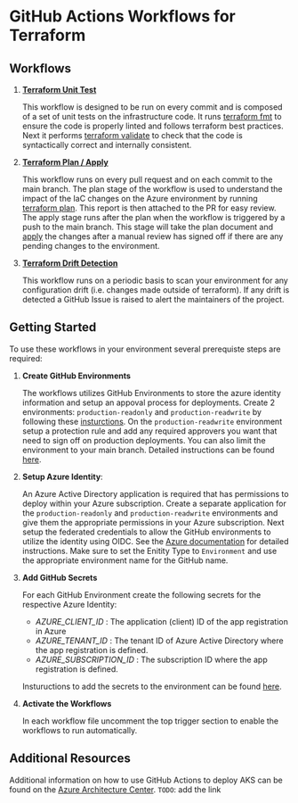 # GitHub Actions Workflows for Terraform

## Workflows

1. [**Terraform Unit Test**](../../.github/workflows/IAC-terraform-unit-tests.yml)

    This workflow is designed to be run on every commit and is composed of a set of unit tests on the infrastructure code. It runs [terraform fmt]( https://www.terraform.io/cli/commands/fmt) to ensure the code is properly linted and follows terraform best practices. Next it performs [terraform validate](https://www.terraform.io/cli/commands/validate) to check that the code is syntactically correct and internally consistent.

2. [**Terraform Plan / Apply**](../../.github/workflows/IAC-terraform-plan-apply.yml)

    This workflow runs on every pull request and on each commit to the main branch. The plan stage of the workflow is used to understand the impact of the IaC changes on the Azure environment by running [terraform plan](https://www.terraform.io/cli/commands/plan). This report is then attached to the PR for easy review. The apply stage runs after the plan when the workflow is triggered by a push to the main branch. This stage will take the plan document and [apply](https://www.terraform.io/cli/commands/apply) the changes after a manual review has signed off if there are any pending changes to the environment.

3. [**Terraform Drift Detection**](../../.github/workflows/IAC-terraform-drift-detect)

    This workflow runs on a periodic basis to scan your environment for any configuration drift (i.e. changes made outside of terraform). If any drift is detected a GitHub Issue is raised to alert the maintainers of the project.

## Getting Started

To use these workflows in your environment several prerequiste steps are required:

1. **Create GitHub Environments**

    The workflows utilizes GitHub Environments to store the azure identity information and setup an appoval process for deployments. Create 2 environments: `production-readonly` and `production-readwrite` by following these [insturctions](https://docs.github.com/actions/deployment/targeting-different-environments/using-environments-for-deployment#creating-an-environment). On the `production-readwrite` environment setup a protection rule and add any required approvers you want that need to sign off on production deployments. You can also limit the environment to your main branch. Detailed instructions can be found [here](https://docs.github.com/actions/deployment/targeting-different-environments/using-environments-for-deployment#creating-an-environment).

2. **Setup Azure Identity**: 

    An Azure Active Directory application is required that has permissions to deploy within your Azure subscription. Create a separate application for the `production-readonly` and `production-readwrite` environments and give them the appropriate permissions in your Azure subscription. Next setup the federated credentials to allow the GitHub environments to utilize the identity using OIDC. See the [Azure documentation](https://docs.microsoft.com/azure/developer/github/connect-from-azure?tabs=azure-portal%2Clinux#use-the-azure-login-action-with-openid-connect) for detailed instructions. Make sure to set the Enitity Type to `Environment` and use the appropriate environment name for the GitHub name.


3. **Add GitHub Secrets**

    For each GitHub Environment create the following secrets for the respective Azure Identity:

    - _AZURE_CLIENT_ID_ : The application (client) ID of the app registration in Azure
    - _AZURE_TENANT_ID_ : The tenant ID of Azure Active Directory where the app registration is defined.
    - _AZURE_SUBSCRIPTION_ID_ : The subscription ID where the app registration is defined.

    Instuructions to add the secrets to the environment can be found [here](https://docs.github.com/actions/security-guides/encrypted-secrets#creating-encrypted-secrets-for-an-environment).

4. **Activate the Workflows**

    In each workflow file uncomment the top trigger section to enable the workflows to run automatically.

## Additional Resources

Additional information on how to use GitHub Actions to deploy AKS can be found on the [Azure Architecture Center](...). `TODO`: add the link
